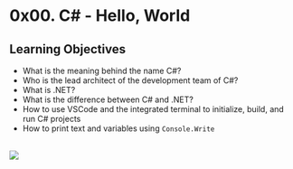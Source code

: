# 0x00. C# - Hello, World
## Learning Objectives

* What is the meaning behind the name C#?
* Who is the lead architect of the development team of C#?
* What is .NET?
* What is the difference between C# and .NET?
* How to use VSCode and the integrated terminal to initialize, build, and run C# projects
* How to print text and variables using `Console.Write`
<br>
<img src="https://www.holbertonschool.com/holberton-logo.png">
